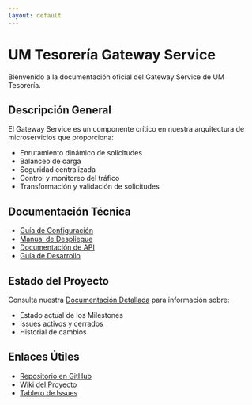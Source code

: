 ```yaml
---
layout: default
---
```


# UM Tesorería Gateway Service

Bienvenido a la documentación oficial del Gateway Service de UM Tesorería.

## Descripción General

El Gateway Service es un componente crítico en nuestra arquitectura de microservicios que proporciona:

- Enrutamiento dinámico de solicitudes
- Balanceo de carga
- Seguridad centralizada
- Control y monitoreo del tráfico
- Transformación y validación de solicitudes

## Documentación Técnica

- [Guía de Configuración](configuration-guide.html)
- [Manual de Despliegue](deployment-guide.html)
- [Documentación de API](api-documentation.html)
- [Guía de Desarrollo](development-guide.html)

## Estado del Proyecto

Consulta nuestra [Documentación Detallada](project-documentation.html) para información sobre:

- Estado actual de los Milestones
- Issues activos y cerrados
- Historial de cambios

## Enlaces Útiles

- [Repositorio en GitHub](https://github.com/UM-services/UM.tesoreria.gateway-service)
- [Wiki del Proyecto](https://github.com/UM-services/UM.tesoreria.gateway-service/wiki)
- [Tablero de Issues](https://github.com/UM-services/UM.tesoreria.gateway-service/issues) 